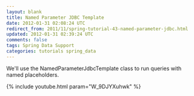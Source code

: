 ```yaml
---           
layout: blank
title: Named Parameter JDBC Template
date: 2012-01-31 02:08:24 UTC
redirect_from: 2011/11/spring-tutorial-43-named-parameter-jdbc.html
updated: 2012-01-31 02:39:24 UTC
comments: false
tags: Spring Data Support
categories: tutorials spring_data
---
```


We'll use the NamedParameterJdbcTemplate class to run queries with named placeholders.

{% include youtube.html param="W_9DJYXuhwk" %}